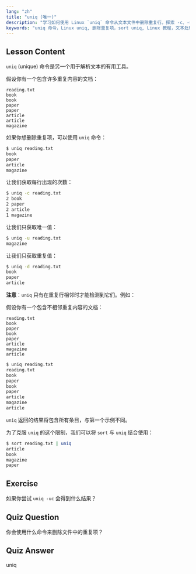 ```yaml
---
lang: "zh"
title: "uniq (唯一)"
description: "学习如何使用 Linux `uniq` 命令从文本文件中删除重复行。探索 -c、-u、-d 等选项，并结合 `sort` 进行有效的数据清理。"
keywords: "uniq 命令，Linux uniq, 删除重复项，sort uniq, Linux 教程，文本处理，Linux 初学者，Linux 指南"
---
```


## Lesson Content

`uniq` (unique) 命令是另一个用于解析文本的有用工具。

假设你有一个包含许多重复内容的文档：

```plaintext
reading.txt
book
book
paper
paper
article
article
magazine
```

如果你想删除重复项，可以使用 `uniq` 命令：

```bash
$ uniq reading.txt
book
paper
article
magazine
```

让我们获取每行出现的次数：

```bash
$ uniq -c reading.txt
2 book
2 paper
2 article
1 magazine
```

让我们只获取唯一值：

```bash
$ uniq -u reading.txt
magazine
```

让我们只获取重复值：

```bash
$ uniq -d reading.txt
book
paper
article
```

**注意**：`uniq` 只有在重复行相邻时才能检测到它们。例如：

假设你有一个包含不相邻重复内容的文档：

```plaintext
reading.txt
book
paper
book
paper
article
magazine
article
```

```bash
$ uniq reading.txt
reading.txt
book
paper
book
paper
article
magazine
article
```

`uniq` 返回的结果将包含所有条目，与第一个示例不同。

为了克服 `uniq` 的这个限制，我们可以将 `sort` 与 `uniq` 结合使用：

```bash
$ sort reading.txt | uniq
article
book
magazine
paper
```

## Exercise

如果你尝试 `uniq -uc` 会得到什么结果？

## Quiz Question

你会使用什么命令来删除文件中的重复项？

## Quiz Answer

uniq
